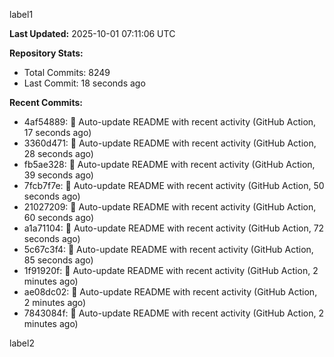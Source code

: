 
label1 
<!-- ACTIVITY_START -->
**Last Updated:** 2025-10-01 07:11:06 UTC

**Repository Stats:**
- Total Commits: 8249
- Last Commit: 18 seconds ago

**Recent Commits:**
- 4af54889: 🤖 Auto-update README with recent activity (GitHub Action, 17 seconds ago)
- 3360d471: 🤖 Auto-update README with recent activity (GitHub Action, 28 seconds ago)
- fb5ae328: 🤖 Auto-update README with recent activity (GitHub Action, 39 seconds ago)
- 7fcb7f7e: 🤖 Auto-update README with recent activity (GitHub Action, 50 seconds ago)
- 21027209: 🤖 Auto-update README with recent activity (GitHub Action, 60 seconds ago)
- a1a71104: 🤖 Auto-update README with recent activity (GitHub Action, 72 seconds ago)
- 5c67c3f4: 🤖 Auto-update README with recent activity (GitHub Action, 85 seconds ago)
- 1f91920f: 🤖 Auto-update README with recent activity (GitHub Action, 2 minutes ago)
- ae08dc02: 🤖 Auto-update README with recent activity (GitHub Action, 2 minutes ago)
- 7843084f: 🤖 Auto-update README with recent activity (GitHub Action, 2 minutes ago)
<!-- ACTIVITY_END -->

label2

